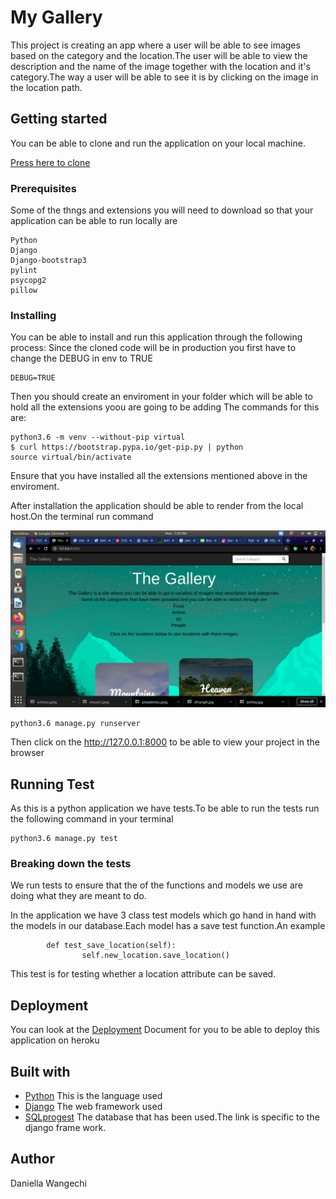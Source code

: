 # My Gallery

This project is creating an app where a user will be able to see images based on the category and the location.The user will be able to view the description and the name of the image together with the location and it's category.The way a user will be able to see it is by clicking on the image in the location path.

## Getting started

You can be able to clone and run the application on your local machine.

[Press here to clone](https://github.com/ChegeDaniella/My-Gallery.git)

### Prerequisites

Some of the thngs and extensions you will need to download so that your application can be able to run locally are

```
Python
Django
Django-bootstrap3
pylint
psycopg2
pillow
```

### Installing

You can be able to install and run this application through the following process:
Since the cloned code will be in production you first have to change the DEBUG in env to TRUE

```
DEBUG=TRUE
```

Then you should create an enviroment in your folder which will be able to hold all the extensions yoou are going to be adding
The commands for this are:

```
python3.6 -m venv --without-pip virtual
$ curl https://bootstrap.pypa.io/get-pip.py | python
source virtual/bin/activate
```

Ensure that you have installed all the extensions mentioned above in the enviroment.

After installation the application should be able to render from the local host.On the terminal run command

![Rendered image](static/img/home.png)

```
python3.6 manage.py runserver
```

Then click on the http://127.0.0.1:8000 to be able to view your project in the browser

## Running Test

As this is a python application we have tests.To be able to run the tests run the following command in your terminal

```
python3.6 manage.py test
```

### Breaking down the tests

We run tests to ensure that the of the functions and models we use are doing what they are meant to do.

In the application we have 3 class test models which go hand in hand with the models in our database.Each model has a save test function.An example

```
        def test_save_location(self):
                self.new_location.save_location() 
```

This test is for testing whether a location attribute can be saved.


## Deployment

You can look at the [Deployment](https://gist.github.com/newtonkiragu/42f2500e56d9c2375a087233587eddd0) Document for you to be able to deploy this application on heroku

## Built with 
* [Python](https://docs.python.org/release/3.6.9/tutorial/index.html) This is the language used
* [Django](https://docs.djangoproject.com/en/3.0/) The web framework used
* [SQLprogest](https://docs.djangoproject.com/en/3.0/topics/db/sql/) The database that has been used.The link is specific to the django frame work.

## Author

Daniella Wangechi


